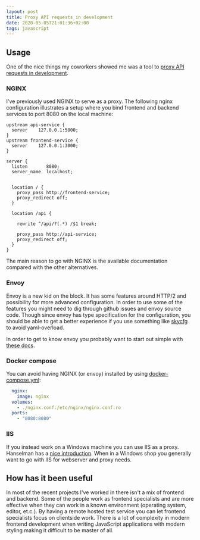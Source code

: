 ```yaml
---
layout: post
title: Proxy API requests in development
date: 2020-05-05T21:01:36+02:00
tags: javascript
---
```


## Usage

One of the nice things my coworkers showed me was a tool to [proxy API requests in development](https://create-react-app.dev/docs/proxying-api-requests-in-development/).

### NGINX

I've previously used NGINX to serve as a proxy. The following nginx configuration illustrates a setup where you bind frontend and backend services to port 8080 on the local machine:

```config
upstream api-service {
  server	127.0.0.1:5000;
}
upstream frontend-service {
  server	127.0.0.1:3000;
}

server {
  listen       8080;
  server_name  localhost;


  location / {
    proxy_pass http://frontend-service;
    proxy_redirect off;
  }

  location /api {

    rewrite ^/api/?(.*) /$1 break;

    proxy_pass http://api-service;
    proxy_redirect off;
  }
}
```

The main reason to go with NGINX is the available documentation compared with the other alternatives.

### Envoy

Envoy is a new kid on the block. It has some features around HTTP/2 and possibility for more advanced configuration. In order to use some of the features you might need to dig through github issues and envoy source code. Though since envoy has type specification for the configuration, you should be able to get a better experience if you use something like [skycfg](https://skycfg.fun/) to avoid yaml-overload.

In order to get to know envoy you probably want to start out simple with [these docs](https://www.envoyproxy.io/learn/on-your-laptop).

### Docker compose

You can avoid having NGINX (or envoy) installed by using [docker-compose.yml](https://docs.docker.com/compose/compose-file/):

```yaml
  nginx:
    image: nginx
  volumes:
    - ./nginx.conf:/etc/nginx/nginx.conf:ro
  ports:
    - "8080:8080"
```

### IIS

If you instead work on a Windows machine you can use IIS as a proxy. Hanselman has a [nice introduction](https://www.hanselman.com/blog/ASPNETMVCAndTheNewIIS7RewriteModule.aspx). When in a Windows shop you generally want to go with IIS for webserver and proxy needs.

## How has it been useful

In most of the recent projects I've worked in there isn't a mix of frontend and backend. Some of the people work as frontend specialists and are more effective when they can work in a known environment (operating system, editor, et.c.). By having a remote hosted test service you can let frontend specialists focus on clientside work. There is a lot of complexity in modern frontend development when writing JavaScript applications with modern styling making it difficult to be master of all.
